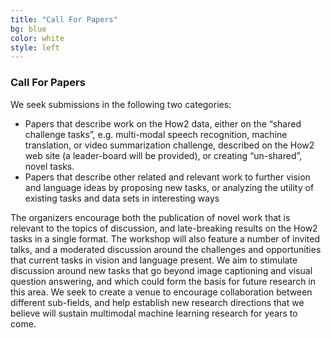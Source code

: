 ```yaml
---
title: "Call For Papers"
bg: blue
color: white
style: left
---
```


### Call For Papers

We seek submissions in the following two categories:


- Papers that describe work on the How2 data, either on the “shared challenge tasks”, e.g. multi-modal speech recognition, machine translation, or video summarization challenge, described on the How2 web site (a leader-board will be provided), or creating “un-shared”, novel tasks.
- Papers that describe other related and relevant work to further vision and language ideas by proposing new tasks, or analyzing the utility of existing tasks and data sets in interesting ways


The organizers encourage both the publication of novel work that is relevant to the topics of discussion, and late-breaking results on the How2 tasks in a single format. The workshop will also feature a number of invited talks, and a moderated discussion around the challenges and opportunities that current tasks in vision and language present. We aim to stimulate discussion around new tasks that go beyond image captioning and visual question answering, and which could form the basis for future research in this area. We seek to create a venue to encourage collaboration between different sub-fields, and help establish new research directions that we believe will sustain multimodal machine learning research for years to come.
